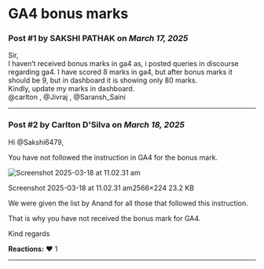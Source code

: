 # GA4 bonus marks

### Post #1 by **SAKSHI PATHAK** on *March 17, 2025*
Sir,  
I haven’t received bonus marks in ga4 as, i posted queries in discourse regarding ga4. I have scored 8 marks in ga4, but after bonus marks it should be 9, but in dashboard it is showing only 80 marks.  
Kindly, update my marks in dashboard.  
@carlton , @Jivraj , @Saransh\_Saini

---

### Post #2 by **Carlton D'Silva** on *March 18, 2025*
Hi @Sakshi6479,

You have not followed the instruction in GA4 for the bonus mark.

![Screenshot 2025-03-18 at 11.02.31 am](https://europe1.discourse-cdn.com/flex013/uploads/iitm/optimized/3X/3/2/3205507ea43e03c25e60cdefccf830d9e1a803ed_2_689x60.png)

Screenshot 2025-03-18 at 11.02.31 am2566×224 23.2 KB

We were given the list by Anand for all those that followed this instruction.

That is why you have not received the bonus mark for GA4.

Kind regards

**Reactions:** ❤️ 1

---
